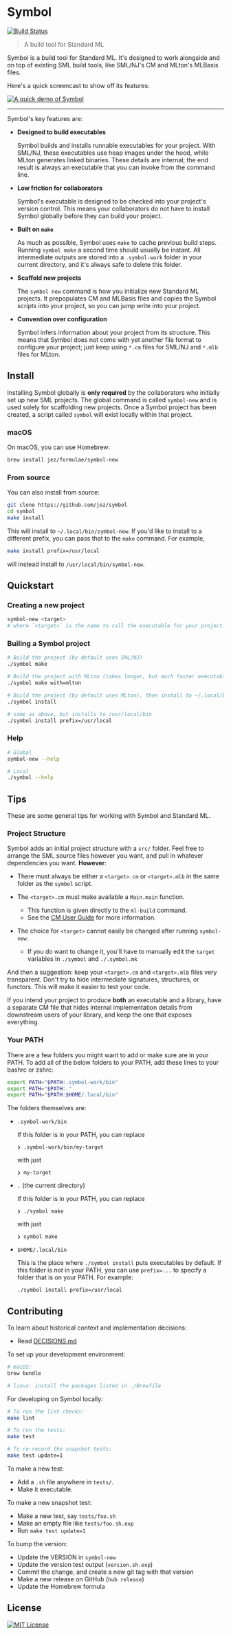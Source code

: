 # Symbol

[![Build Status](https://travis-ci.org/jez/symbol.svg?branch=master)](https://travis-ci.org/jez/symbol)

> A build tool for Standard ML

Symbol is a build tool for Standard ML. It's designed to work alongside and on
top of existing SML build tools, like SML/NJ's CM and MLton's MLBasis files.

Here's a quick screencast to show off its features:

[![A quick demo of Symbol](https://asciinema.org/a/JjPtmatmrkmPhbkkNF1XHDKM4.svg)](https://asciinema.org/a/JjPtmatmrkmPhbkkNF1XHDKM4)

<!-- TODO(jez) set up https://symbol.sh -->

- - -

Symbol's key features are:

- **Designed to build executables**

  Symbol builds and installs runnable executables for your project. With SML/NJ,
  these executables use heap images under the hood, while MLton generates linked
  binaries. These details are internal; the end result is always an executable
  that you can invoke from the command line.

- **Low friction for collaborators**

  Symbol's executable is designed to be checked into your project's version
  control. This means your collaborators do not have to install Symbol globally
  before they can build your project.

- **Built on `make`**

  As much as possible, Symbol uses `make` to cache previous build steps. Running
  `symbol make` a second time should usually be instant. All intermediate
  outputs are stored into a `.symbol-work` folder in your current directory, and
  it's always safe to delete this folder.

- **Scaffold new projects**

  The `symbol new` command is how you initialize new Standard ML projects. It
  prepopulates CM and MLBasis files and copies the Symbol scripts into your
  project, so you can jump write into your project.

- **Convention over configuration**

  Symbol infers information about your project from its structure. This means
  that Symbol does not come with yet another file format to configure your
  project; just keep using `*.cm` files for SML/NJ and `*.mlb` files for MLton.

## Install

Installing Symbol globally is **only required** by the collaborators who
initially set up new SML projects. The global command is called `symbol-new` and
is used solely for scaffolding new projects. Once a Symbol project has been
created, a script called `symbol` will exist locally within that project.

### macOS

On macOS, you can use Homebrew:

```bash
brew install jez/formulae/symbol-new
```

### From source

You can also install from source:

```bash
git clone https://github.com/jez/symbol
cd symbol
make install
```

This will install to `~/.local/bin/symbol-new`. If you'd like to install to
a different prefix, you can pass that to the `make` command. For example,

```bash
make install prefix=/usr/local
```

will instead install to `/usr/local/bin/symbol-new`.


## Quickstart

### Creating a new project

```bash
symbol-new <target>
# where `<target>` is the name to call the executable for your project.
```

### Builing a Symbol project

```bash
# Build the project (by default uses SML/NJ)
./symbol make

# Build the project with MLton (takes longer, but much faster executable)
./symbol make with=mlton

# Build the project (by default uses MLton), then install to ~/.local/bin
./symbol install

# same as above, but installs to /usr/local/bin
./symbol install prefix=/usr/local
```

### Help

```bash
# Global
symbol-new --help

# Local
./symbol --help
```


## Tips

These are some general tips for working with Symbol and Standard ML.

### Project Structure

Symbol adds an initial project structure with a `src/` folder. Feel free to
arrange the SML source files however you want, and pull in whatever dependencies
you want. **However**:

- There must always be either a `<target>.cm` or `<target>.mlb` in the same
  folder as the `symbol` script.

- The `<target>.cm` must make available a `Main.main` function.
  - This function is given directly to the `ml-build` command.
  - See the [CM User Guide] for more information.

- The choice for `<target>` cannot easily be changed after running `symbol-new`.
  - If you do want to change it, you'll have to manually edit the `target`
    variables in `./symbol` and `./.symbol.mk`

And then a suggestion: keep your `<target>.cm` and `<target>.mlb` files very
transparent. Don't try to hide intermediate signatures, structures, or functors.
This will make it easier to test your code.

If you intend your project to produce **both** an executable and a library, have
a separate CM file that hides internal implementation details from downstream
users of your library, and keep the one that exposes everything.

[CM User Guide]: https://www.smlnj.org/doc/CM/new.pdf

### Your PATH

There are a few folders you might want to add or make sure are in your PATH. To
add all of the below folders to your PATH, add these lines to your bashrc or
zshrc:

```bash
export PATH="$PATH:.symbol-work/bin"
export PATH="$PATH:."
export PATH="$PATH:$HOME/.local/bin"
```

The folders themselves are:

-   `.symbol-work/bin`

    If this folder is in your PATH, you can replace

    ```
    ❯ .symbol-work/bin/my-target
    ```

    with just

    ```
    ❯ my-target
    ```

-   `.` (the current directory)

    If this folder is in your PATH, you can replace

    ```
    ❯ ./symbol make
    ```

    with just

    ```
    ❯ symbol make
    ```

-   `$HOME/.local/bin`

    This is the place where `./symbol install` puts executables by default.
    If this folder is *not* in your PATH, you can use `prefix=...` to specify a
    folder that is on your PATH. For example:

    ```
    ./symbol install prefix=/usr/local
    ```


## Contributing

To learn about historical context and implementation decisions:

- Read [DECISIONS.md](DECISIONS.md)

To set up your development environment:

```bash
# macOS:
brew bundle

# linux: install the packages listed in ./Brewfile
```

For developing on Symbol locally:

```bash
# To run the lint checks:
make lint

# To run the tests:
make test

# To re-record the snapshot tests:
make test update=1
```

To make a new test:

- Add a `.sh` file anywhere in `tests/`.
- Make it executable.

To make a new snapshot test:

- Make a new test, say `tests/foo.sh`
- Make an empty file like `tests/foo.sh.exp`
- Run `make test update=1`

To bump the version:

- Update the VERSION in `symbol-new`
- Update the version test output (`version.sh.exp`)
- Commit the change, and create a new git tag with that version
- Make a new release on GitHub (`hub release`)
- Update the Homebrew formula


## License

[![MIT License](https://img.shields.io/badge/license-MIT-blue.svg)](https://jez.io/MIT-LICENSE.txt)

